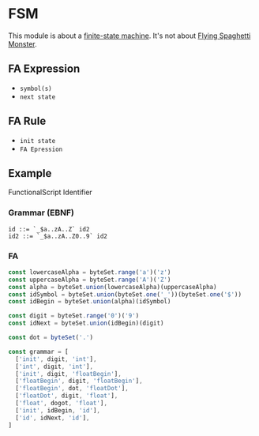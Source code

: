 # FSM

This module is about a [finite-state machine](https://en.wikipedia.org/wiki/Finite-state_machine). It's not about
[Flying Spaghetti Monster](https://en.wikipedia.org/wiki/Flying_Spaghetti_Monster).

## FA Expression

- `symbol(s)`
- `next state`

## FA Rule

- `init state`
- `FA Epression`

## Example

FunctionalScript Identifier

### Grammar (EBNF)

```
id ::= `_$a..zA..Z` id2
id2 ::= `_$a..zA..Z0..9` id2
```

### FA

```js
const lowercaseAlpha = byteSet.range('a')('z')
const uppercaseAlpha = byteSet.range('A')('Z')
const alpha = byteSet.union(lowercaseAlpha)(uppercaseAlpha)
const idSymbol = byteSet.union(byteSet.one('_'))(byteSet.one('$'))
const idBegin = byteSet.union(alpha)(idSymbol)

const digit = byteSet.range('0')('9')
const idNext = byteSet.union(idBegin)(digit)

const dot = byteSet('.')

const grammar = [
  ['init', digit, 'int'],
  ['int', digit, 'int'],
  ['init', digit, 'floatBegin'],
  ['floatBegin', digit, 'floatBegin'],
  ['floatBegin', dot, 'floatDot'],
  ['floatDot', digit, 'float'],
  ['float', dogot, 'float'],
  ['init', idBegin, 'id'],
  ['id', idNext, 'id'],
]
```
